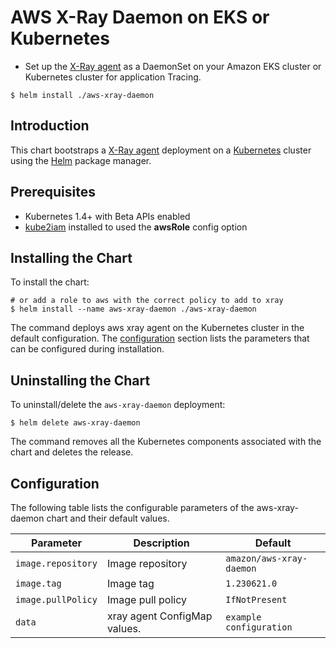 # AWS X-Ray Daemon on EKS or Kubernetes

* Set up the [X-Ray agent](https://aws.amazon.com/blogs/compute/application-tracing-on-kubernetes-with-aws-x-ray) as a DaemonSet on your Amazon EKS cluster or Kubernetes cluster for application Tracing.

```console
$ helm install ./aws-xray-daemon
```

## Introduction

This chart bootstraps a [X-Ray agent](https://aws.amazon.com/blogs/compute/application-tracing-on-kubernetes-with-aws-x-ray) deployment on a [Kubernetes](http://kubernetes.io) cluster using the [Helm](https://helm.sh) package manager.

## Prerequisites

- Kubernetes 1.4+ with Beta APIs enabled
- [kube2iam](../../stable/kube2iam) installed to used the **awsRole** config option

## Installing the Chart

To install the chart:

```console
# or add a role to aws with the correct policy to add to xray
$ helm install --name aws-xray-daemon ./aws-xray-daemon
```

The command deploys aws xray agent on the Kubernetes cluster in the default configuration. The [configuration](#configuration) section lists the parameters that can be configured during installation.

## Uninstalling the Chart

To uninstall/delete the `aws-xray-daemon` deployment:

```console
$ helm delete aws-xray-daemon
```
The command removes all the Kubernetes components associated with the chart and deletes the release.

## Configuration

The following table lists the configurable parameters of the aws-xray-daemon chart and their default values.


| Parameter            | Description                                  | Default                          |
| ---------------------| -------------------------------------------- | ---------------------------------|
| `image.repository`   | Image repository                             | `amazon/aws-xray-daemon`        |
| `image.tag`          | Image tag                                    | `1.230621.0`                     |
| `image.pullPolicy`   | Image pull policy                            | `IfNotPresent`                   |
| `data`               | xray agent ConfigMap values.                 | `example configuration`          |